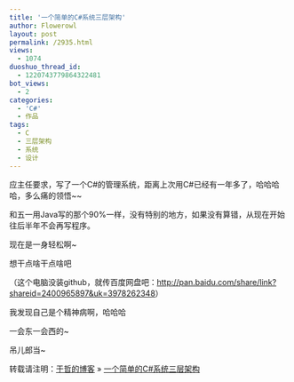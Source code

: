 ```yaml
---
title: '一个简单的C#系统三层架构'
author: Flowerowl
layout: post
permalink: /2935.html
views:
  - 1074
duoshuo_thread_id:
  - 1220743779864322481
bot_views:
  - 2
categories:
  - 'C#'
  - 作品
tags:
  - C
  - 三层架构
  - 系统
  - 设计
---
```

应主任要求，写了一个C#的管理系统，距离上次用C#已经有一年多了，哈哈哈哈，多么痛的领悟~~

和五一用Java写的那个90%一样，没有特别的地方，如果没有算错，从现在开始往后半年不会再写程序。

现在是一身轻松啊~

想干点啥干点啥吧

（这个电脑没装github，就传百度网盘吧：<http://pan.baidu.com/share/link?shareid=2400965897&uk=3978262348>）

我发现自己是个精神病啊，哈哈哈

一会东一会西的~

吊儿郎当~

转载请注明：[于哲的博客][1] &raquo; [一个简单的C#系统三层架构][2]

 [1]: http://lazynight.me
 [2]: http://lazynight.me/2935.html